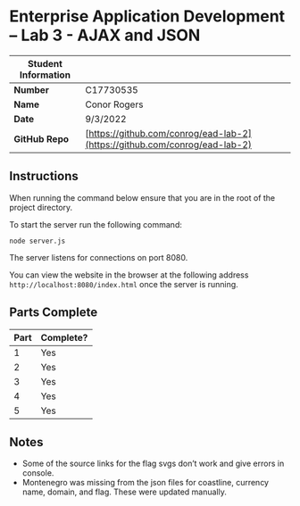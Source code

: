 # Enterprise Application Development – Lab 3 - AJAX and JSON

| Student Information |                                                                            |
| ------------------- | -------------------------------------------------------------------------- |
| **Number**          | C17730535                                                                  |
| **Name**            | Conor Rogers                                                               |
| **Date**            | 9/3/2022                                                                   |
| **GitHub Repo**     | [https://github.com/conrog/ead-lab-2](https://github.com/conrog/ead-lab-2) |

## Instructions

When running the command below ensure that you are in the root of the project directory.

To start the server run the following command:

`node server.js`

The server listens for connections on port 8080.

You can view the website in the browser at the following address `http://localhost:8080/index.html` once the server is running.

## Parts Complete

| Part | Complete? |
| ---- | --------- |
| 1    | Yes       |
| 2    | Yes       |
| 3    | Yes       |
| 4    | Yes       |
| 5    | Yes       |

## Notes

- Some of the source links for the flag svgs don’t work and give errors in console.
- Montenegro was missing from the json files for coastline, currency name, domain, and flag. These were updated manually.
